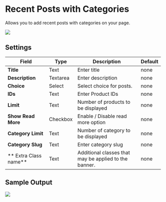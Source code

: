 # Recent Posts with Categories

Allows you to add recent posts with categories on your page.

![](http://transvelo.github.io/docs/pizzaro/images/kc-banner-setting.png)

## Settings

| Field | Type | Description | Default
| -- | -- | -- | -- |
| **Title** | Text | Enter title | none
| **Description** | Textarea | Enter description | none
| **Choice** | Select | Select choice for posts. | none
| **IDs** | Text | Enter Product IDs | none
| **Limit** | Text | Number of products to be displayed | none
| **Show Read More** | Checkbox | Enable / Disable read more option | none
| **Category Limit** | Text | Number of category to be displayed | none
| **Category Slug** | Text | Enter category slug | none
| ** Extra Class name** | Text | Additional classes that may be applied to the banner. | none

## Sample Output

![](http://transvelo.github.io/docs/electro/images/vc-brands-carousel-output.png)
